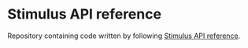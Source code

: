 # Stimulus API reference

Repository containing code written by following [Stimulus API reference](https://stimulus.hotwired.dev/reference/).

